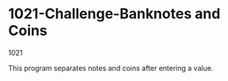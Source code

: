 # 1021-Challenge-Banknotes and Coins
 1021

This program separates notes and coins after entering a value.